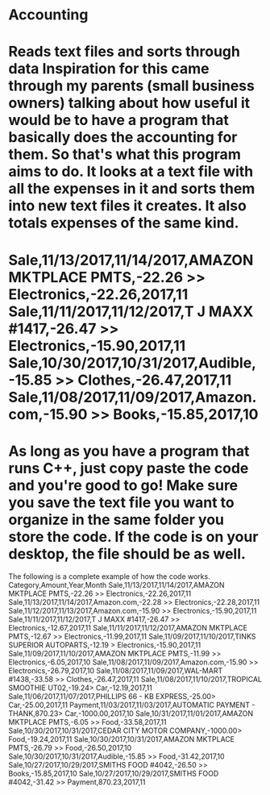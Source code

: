 # Accounting
Reads text files and sorts through data
Inspiration for this came through my parents (small business owners) talking about how useful it would be to have a program that basically does the accounting for them. So that's what this program aims to do. It looks at a text file with all the expenses in it and sorts them into new text files it creates. It also totals expenses of the same kind.
========
Sale,11/13/2017,11/14/2017,AMAZON MKTPLACE PMTS,-22.26 >> Electronics,-22.26,2017,11
Sale,11/11/2017,11/12/2017,T J MAXX #1417,-26.47       >> Electronics,-15.90,2017,11
Sale,10/30/2017,10/31/2017,Audible,-15.85              >> Clothes,-26.47,2017,11
Sale,11/08/2017,11/09/2017,Amazon.com,-15.90           >> Books,-15.85,2017,10
=======
As long as you have a program that runs C++, just copy paste the code and you're good to go!
Make sure you save the text file you want to organize in the same folder you store the code. If the code is on your desktop, the file should be as well.
=======
The following is a complete example of how the code works.
                                                                Category,Amount,Year,Month
Sale,11/13/2017,11/14/2017,AMAZON MKTPLACE PMTS,-22.26 >>       Electronics,-22.26,2017,11
Sale,11/13/2017,11/14/2017,Amazon.com,-22.28           >>       Electronics,-22.28,2017,11
Sale,11/12/2017,11/13/2017,Amazon.com,-15.90           >>       Electronics,-15.90,2017,11
Sale,11/11/2017,11/12/2017,T J MAXX #1417,-26.47       >>       Electronics,-12.67,2017,11
Sale,11/11/2017,11/12/2017,AMAZON MKTPLACE PMTS,-12.67 >>       Electronics,-11.99,2017,11
Sale,11/09/2017,11/10/2017,TINKS SUPERIOR AUTOPARTS,-12.19 >    Electronics,-15.90,2017,11
Sale,11/09/2017,11/10/2017,AMAZON MKTPLACE PMTS,-11.99 >>       Electronics,-6.05,2017,10
Sale,11/08/2017,11/09/2017,Amazon.com,-15.90           >>       Electronics,-26.79,2017,10
Sale,11/08/2017,11/09/2017,WAL-MART #1438,-33.58       >>       Clothes,-26.47,2017,11
Sale,11/08/2017,11/10/2017,TROPICAL SMOOTHIE UT02,-19.24>       Car,-12.19,2017,11
Sale,11/06/2017,11/07/2017,PHILLIPS 66 - KB EXPRESS,-25.00>     Car,-25.00,2017,11
Payment,11/03/2017,11/03/2017,AUTOMATIC PAYMENT - THANK,870.23> Car,-1000.00,2017,10
Sale,10/31/2017,11/01/2017,AMAZON MKTPLACE PMTS,-6.05  >>       Food,-33.58,2017,11
Sale,10/30/2017,10/31/2017,CEDAR CITY MOTOR COMPANY,-1000.00>   Food,-19.24,2017,11
Sale,10/30/2017,10/31/2017,AMAZON MKTPLACE PMTS,-26.79 >>       Food,-26.50,2017,10
Sale,10/30/2017,10/31/2017,Audible,-15.85              >>       Food,-31.42,2017,10
Sale,10/27/2017,10/29/2017,SMITHS FOOD #4042,-26.50    >>       Books,-15.85,2017,10
Sale,10/27/2017,10/29/2017,SMITHS FOOD #4042,-31.42    >>       Payment,870.23,2017,11
